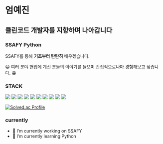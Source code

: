 # 엄예진
## 클린코드 개발자를 지향하며 나아갑니다
### SSAFY Python 

SSAFY를 통해 **기초부터 탄탄히** 배우겠습니다.  

&#x1F600; 여러 분야 현업에 계신 분들의 이야기를 들으며 간접적으로나마 경험해보고 싶습니다. &#x1F600;  

### STACK  
<img src="https://img.shields.io/badge/Python-3766AB?style=flat-square&logo=Python&logoColor=white"/>
<img src="https://img.shields.io/badge/django-092E20?style=flat-square&logo=django&logoColor=white"/>
<img src="https://img.shields.io/badge/java-007396?style=flat-square&logo=java&logoColor=white"/>
<img src="https://img.shields.io/badge/SpringBoot-6DB33F?style=flat-square&logo=Springboot&logoColor=white"/>
<img src="https://img.shields.io/badge/Vue.js-4FC08D?style=flat-square&logo=Vue.js&logoColor=white"/>
<img src="https://img.shields.io/badge/MySQL-4479A1?style=flat-square&logo=MySQL&logoColor=white"/>
<img src="https://img.shields.io/badge/git-F05032?style=flat-square&logo=git&logoColor=white"/>
<img src="https://img.shields.io/badge/GitHub-181717?style=flat-square&logo=GitHub&logoColor=white"/>
<img src="https://img.shields.io/badge/css-1572B6?style=flat-square&logo=css3&logoColor=white"/>  
<img src="https://img.shields.io/badge/html-E34F26?style=flat-square&logo=html5&logoColor=white"/>  

[![Solved.ac Profile](http://mazassumnida.wtf/api/v2/generate_badge?boj=yjeum03)](https://solved.ac/yjeum03/)

### currently
- 🔭 I’m currently working on SSAFY
- 🌱 I’m currently learning Python


<!--
**yjeum/yjeum** is a ✨ _special_ ✨ repository because its `README.md` (this file) appears on your GitHub profile.

Here are some ideas to get you started:


- 👯 I’m looking to collaborate on ...
- 🤔 I’m looking for help with ...
- 💬 Ask me about ...
- 📫 How to reach me: ...
- 😄 Pronouns: ...
- ⚡ Fun fact: ...
-->
